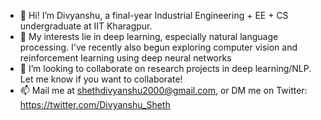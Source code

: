 - 👋 Hi! I’m Divyanshu, a final-year Industrial Engineering + EE + CS undergraduate at IIT Kharagpur.
- 👀 My interests lie in deep learning, especially natural language processing. I've recently also begun exploring computer vision and reinforcement learning using deep neural networks
- 💞️ I’m looking to collaborate on research projects in deep learning/NLP. Let me know if you want to collaborate!
- 📫 Mail me at shethdivyanshu2000@gmail.com, or DM me on Twitter: https://twitter.com/Divyanshu_Sheth

<!---
DivyanshuSheth/DivyanshuSheth is a ✨ special ✨ repository because its `README.md` (this file) appears on your GitHub profile.
You can click the Preview link to take a look at your changes.
--->
